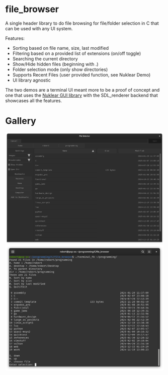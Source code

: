 file_browser
============

A single header library to do file browsing for file/folder selection in
C that can be used with any UI system.

Features:

* Sorting based on file name, size, last modified
* Filtering based on a provided list of extensions (on/off toggle)
* Searching the current directory
* Show/Hide hidden files (beginning with .)
* Folder selection mode (only show directories)
* Supports Recent Files (user provided function, see Nuklear Demo)
* UI library agnostic

The two demos are a terminal UI meant more to be a proof of concept and one
that uses the [Nuklear GUI library](https://github.com/Immediate-Mode-UI/Nuklear)
with the SDL_renderer backend that showcases all the features.

Gallery
=======
![Nuklear demo](https://raw.githubusercontent.com/rswinkle/file_browser/main/media/Nuklear_filebrowser.png)
![Terminal demo](https://raw.githubusercontent.com/rswinkle/file_browser/main/media/terminal_filebrowser.png)

